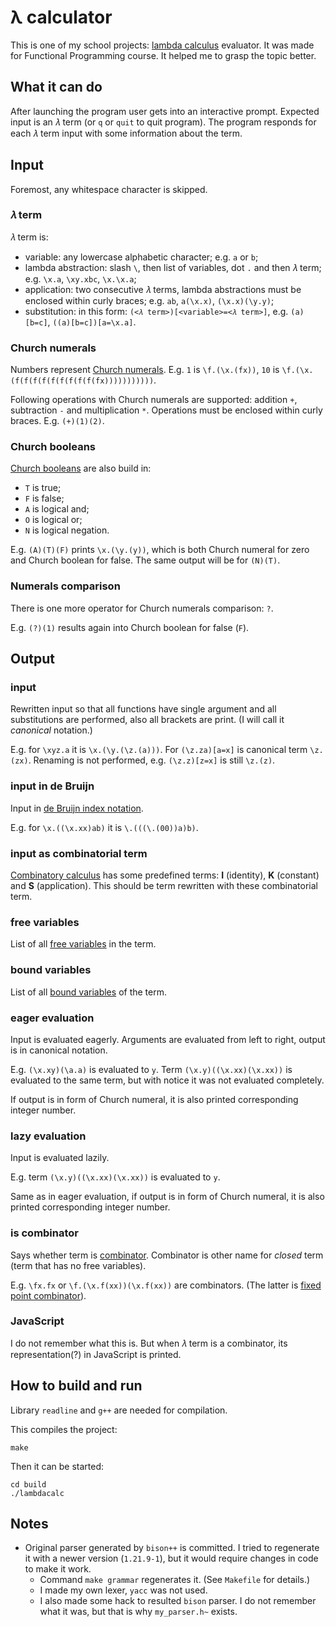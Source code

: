 # λ calculator

This is one of my school projects: [lambda calculus](https://en.wikipedia.org/wiki/Lambda_calculus) evaluator. It was made for Functional Programming course.
It helped me to grasp the topic better.



## What it can do

After launching the program user gets into an interactive prompt. Expected input is an 𝜆 term (or `q` or `quit` to quit program). The program responds
for each 𝜆 term input with some information about the term.

## Input

Foremost, any whitespace character is skipped.

### 𝜆 term

𝜆 term is:
 - variable: any lowercase alphabetic character; e.g. `a` or `b`;
 - lambda abstraction: slash `\`, then list of variables, dot `.` and then 𝜆 term; e.g. `\x.a`, `\xy.xbc`, `\x.\x.a`;
 - application: two consecutive 𝜆 terms, lambda abstractions must be enclosed within curly braces; e.g. `ab`, `a(\x.x)`, `(\x.x)(\y.y)`;
 - substitution: in this form: `(<𝜆 term>)[<variable>=<𝜆 term>]`, e.g. `(a)[b=c]`, `((a)[b=c])[a=\x.a]`.

### Church numerals

Numbers represent [Church numerals](https://en.wikipedia.org/wiki/Church_encoding#Church_numerals). E.g. `1` is `\f.(\x.(fx))`, `10` is `\f.(\x.(f(f(f(f(f(f(f(f(f(fx)))))))))))`.

Following operations with Church numerals are supported: addition `+`, subtraction `-` and multiplication `*`. Operations must be enclosed within curly braces. E.g. `(+)(1)(2)`.

### Church booleans

[Church booleans](https://en.wikipedia.org/wiki/Church_encoding#Church_Booleans) are also build in:
 - `T` is true;
 - `F` is false;
 - `A` is logical and;
 - `O` is logical or;
 - `N` is logical negation.

E.g. `(A)(T)(F)` prints `\x.(\y.(y))`, which is both Church numeral for zero and Church boolean for false. The same output will be for `(N)(T)`.

### Numerals comparison

There is one more operator for Church numerals comparison: `?`.

E.g. `(?)(1)` results again into Church boolean for false (`F`).


## Output

### input

Rewritten input so that all functions have single argument and all substitutions are performed, also all brackets are print. (I will call it *canonical* notation.)

E.g. for `\xyz.a` it is `\x.(\y.(\z.(a)))`. For `(\z.za)[a=x]` is canonical term `\z.(zx)`. Renaming is not performed, e.g. `(\z.z)[z=x]` is still `\z.(z)`.

### input in de Bruijn

Input in [de Bruijn index notation](https://en.wikipedia.org/wiki/De_Bruijn_index).

E.g. for `\x.((\x.xx)ab)` it is `\.(((\.(00))a)b)`.

### input as combinatorial term

[Combinatory calculus](https://en.wikipedia.org/wiki/Combinatory_logic#Combinatory_terms)
has some predefined terms: **I** (identity), **K** (constant) and **S** (application).
This should be term rewritten with these combinatorial term.

### free variables

List of all [free variables](https://en.wikipedia.org/wiki/Lambda_calculus#Free_variables) in the term.

### bound variables

List of all [bound variables](https://en.wikipedia.org/wiki/Lambda_calculus#Free_and_bound_variables) of the term.

### eager evaluation

Input is evaluated eagerly. Arguments are evaluated from left to right, output is in canonical notation.

E.g. `(\x.xy)(\a.a)` is evaluated to `y`. Term `(\x.y)((\x.xx)(\x.xx))` is evaluated to the same term, but with notice it was not evaluated completely.

If output is in form of Church numeral, it is also printed corresponding integer number.

### lazy evaluation

Input is evaluated lazily.

E.g. term `(\x.y)((\x.xx)(\x.xx))` is evaluated to `y`.

Same as in eager evaluation, if output is in form of Church numeral, it is also printed corresponding integer number.

### is combinator

Says whether term is [combinator](https://en.wikipedia.org/wiki/Lambda_calculus#Free_and_bound_variables).
Combinator is other name for *closed* term (term that has no free variables).

E.g. `\fx.fx` or `\f.(\x.f(xx))(\x.f(xx))` are combinators.
(The latter is [fixed point combinator](https://en.wikipedia.org/wiki/Fixed-point_combinator#Fixed_point_combinators_in_lambda_calculus)).

### JavaScript

I do not remember what this is. But when 𝜆 term is a combinator, its representation(?) in JavaScript is printed.



## How to build and run

Library `readline` and `g++` are needed for compilation.

This compiles the project:

    make

Then it can be started:

    cd build
    ./lambdacalc



## Notes

 - Original parser generated by `bison++` is committed. I tried to regenerate it with a newer version (`1.21.9-1`), but it would require changes in code to make it work.
     - Command `make grammar` regenerates it. (See `Makefile` for details.)
     - I made my own lexer, `yacc` was not used.
     - I also made some hack to resulted `bison` parser. I do not remember what it was, but that is why `my_parser.h~` exists.

